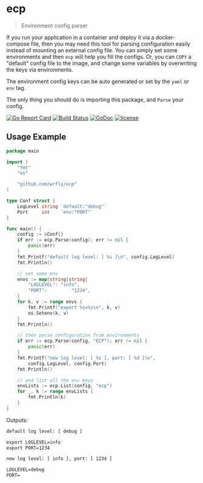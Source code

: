 # ecp

> Environment config parser

If you run your application in a container and deploy it via a docker-compose file, then you may need this tool
for parsing configuration easily instead of mounting an external config file. You can simply set some environments
and then `ecp` will help you fill the configs. Or, you can `COPY` a "default" config file to the image, and change some
variables by overwriting the keys via environments.

The environment config keys can be auto generated or set by the `yaml` or `env` tag.

The only thing you should do is importing this package, and `Parse` your config.

[![Go Report Card](https://goreportcard.com/badge/github.com/wrfly/ecp)](https://goreportcard.com/report/github.com/wrfly/ecp)
[![Build Status](https://travis-ci.org/wrfly/ecp.svg?branch=master)](https://travis-ci.org/wrfly/ecp)
[![GoDoc](https://godoc.org/github.com/wrfly/ecp?status.svg)](https://godoc.org/github.com/wrfly/ecp)
[![license](https://img.shields.io/github/license/wrfly/ecp.svg)](https://github.com/wrfly/ecp/blob/master/LICENSE)

## Usage Example

```go
package main

import (
    "fmt"
    "os"

    "github.com/wrfly/ecp"
)

type Conf struct {
    LogLevel string `default:"debug"`
    Port     int    `env:"PORT"`
}

func main() {
    config := &Conf{}
    if err := ecp.Parse(config); err != nil {
        panic(err)
    }
    fmt.Printf("default log level: [ %s ]\n", config.LogLevel)
    fmt.Println()

    // set some env
    envs := map[string]string{
        "LOGLEVEL": "info",
        "PORT":         "1234",
    }
    for k, v := range envs {
        fmt.Printf("export %s=%s\n", k, v)
        os.Setenv(k, v)
    }
    fmt.Println()

    // then parse configuration from environments
    if err := ecp.Parse(config, "ECP"); err != nil {
        panic(err)
    }
    fmt.Printf("new log level: [ %s ], port: [ %d ]\n",
        config.LogLevel, config.Port)
    fmt.Println()

    // and list all the env keys
    envLists := ecp.List(config, "ecp")
    for _, k := range envLists {
        fmt.Println(k)
    }
}
```

Outputs:

```txt
default log level: [ debug ]

export LOGLEVEL=info
export PORT=1234

new log level: [ info ], port: [ 1234 ]

LOGLEVEL=debug
PORT=
```
